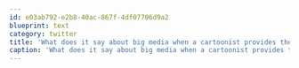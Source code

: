 ```yaml
---
id: e03ab792-e2b8-40ac-867f-4df07706d9a2
blueprint: text
category: twitter
title: 'What does it say about big media when a cartoonist provides the best radiation exposure facts? http://tinyurl.com/46gn9jv'
caption: 'What does it say about big media when a cartoonist provides the best radiation exposure facts? http://tinyurl.com/46gn9jv'
---
```

